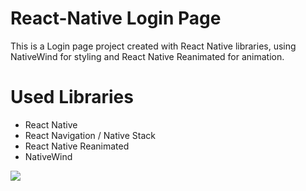 # React-Native Login Page

This is a Login page project created with React Native libraries, using NativeWind for styling and React Native Reanimated for animation.

# Used Libraries
- React Native
- React Navigation / Native Stack
- React Native Reanimated
- NativeWind

![](../MyProjj/src/assets/Sign.gif)